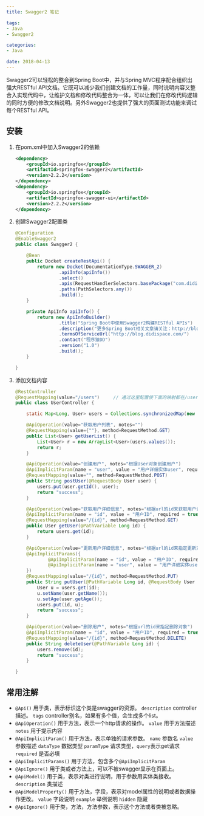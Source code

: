 ```yaml
---
title: Swagger2 笔记

tags:
- Java
- Swagger2

categories:
- Java

date: 2018-04-13
---
```


Swagger2可以轻松的整合到Spring Boot中，并与Spring MVC程序配合组织出强大RESTful API文档。它既可以减少我们创建文档的工作量，同时说明内容又整合入实现代码中，让维护文档和修改代码整合为一体，可以让我们在修改代码逻辑的同时方便的修改文档说明。另外Swagger2也提供了强大的页面测试功能来调试每个RESTful API。

## 安装

1. 在pom.xml中加入Swagger2的依赖
    ```xml
    <dependency>
        <groupId>io.springfox</groupId>
        <artifactId>springfox-swagger2</artifactId>
        <version>2.2.2</version>
    </dependency>
    <dependency>
        <groupId>io.springfox</groupId>
        <artifactId>springfox-swagger-ui</artifactId>
        <version>2.2.2</version>
    </dependency>
    ```
1. 创建Swagger2配置类
    ```java
    @Configuration
    @EnableSwagger2
    public class Swagger2 {

        @Bean
        public Docket createRestApi() {
            return new Docket(DocumentationType.SWAGGER_2)
                    .apiInfo(apiInfo())
                    .select()
                    .apis(RequestHandlerSelectors.basePackage("com.didispace.web"))
                    .paths(PathSelectors.any())
                    .build();
        }

        private ApiInfo apiInfo() {
            return new ApiInfoBuilder()
                    .title("Spring Boot中使用Swagger2构建RESTful APIs")
                    .description("更多Spring Boot相关文章请关注：http://blog.didispace.com/")
                    .termsOfServiceUrl("http://blog.didispace.com/")
                    .contact("程序猿DD")
                    .version("1.0")
                    .build();
        }

    }
    ```
1. 添加文档内容
    ```java
    @RestController
    @RequestMapping(value="/users")     // 通过这里配置使下面的映射都在/users下，可去除
    public class UserController {

        static Map<Long, User> users = Collections.synchronizedMap(new HashMap<Long, User>());

        @ApiOperation(value="获取用户列表", notes="")
        @RequestMapping(value={""}, method=RequestMethod.GET)
        public List<User> getUserList() {
            List<User> r = new ArrayList<User>(users.values());
            return r;
        }

        @ApiOperation(value="创建用户", notes="根据User对象创建用户")
        @ApiImplicitParam(name = "user", value = "用户详细实体user", required = true, dataType = "User")
        @RequestMapping(value="", method=RequestMethod.POST)
        public String postUser(@RequestBody User user) {
            users.put(user.getId(), user);
            return "success";
        }

        @ApiOperation(value="获取用户详细信息", notes="根据url的id来获取用户详细信息")
        @ApiImplicitParam(name = "id", value = "用户ID", required = true, dataType = "Long")
        @RequestMapping(value="/{id}", method=RequestMethod.GET)
        public User getUser(@PathVariable Long id) {
            return users.get(id);
        }

        @ApiOperation(value="更新用户详细信息", notes="根据url的id来指定更新对象，并根据传过来的user信息来更新用户详细信息")
        @ApiImplicitParams({
                @ApiImplicitParam(name = "id", value = "用户ID", required = true, dataType = "Long"),
                @ApiImplicitParam(name = "user", value = "用户详细实体user", required = true, dataType = "User")
        })
        @RequestMapping(value="/{id}", method=RequestMethod.PUT)
        public String putUser(@PathVariable Long id, @RequestBody User user) {
            User u = users.get(id);
            u.setName(user.getName());
            u.setAge(user.getAge());
            users.put(id, u);
            return "success";
        }

        @ApiOperation(value="删除用户", notes="根据url的id来指定删除对象")
        @ApiImplicitParam(name = "id", value = "用户ID", required = true, dataType = "Long")
        @RequestMapping(value="/{id}", method=RequestMethod.DELETE)
        public String deleteUser(@PathVariable Long id) {
            users.remove(id);
            return "success";
        }

    }
    ```

## 常用注解

- `@Api()`
    用于类，表示标识这个类是swagger的资源。
    `description` controller描述。
    `tags` controller别名，如果有多个值，会生成多个list。
- `@ApiOperation()`
    用于方法，表示一个http请求的操作。
    `value` 用于方法描述
    `notes` 用于提示内容
- `@ApiImplicitParam()`
    用于方法，表示单独的请求参数。
    `name` 参数名
    `value` 参数描述
    `dataType` 数据类型
    `paramType` 请求类型，`query`表示get请求
    `required` 是否必填
- `@ApiImplicitParams()`
    用于方法，包含多个`@ApiImplicitParam`
- `@ApiIgnore()`
    用于类或者方法上，可以不被swagger显示在页面上。
- `@ApiModel()`
    用于类，表示对类进行说明，用于参数用实体类接收。
    `description` 类描述 
- `@ApiModelProperty()`
    用于方法，字段，表示对model属性的说明或者数据操作更改。
    `value` 字段说明
    `example` 举例说明
    `hidden` 隐藏
- `@ApiIgnore()`
    用于类，方法，方法参数，表示这个方法或者类被忽略。